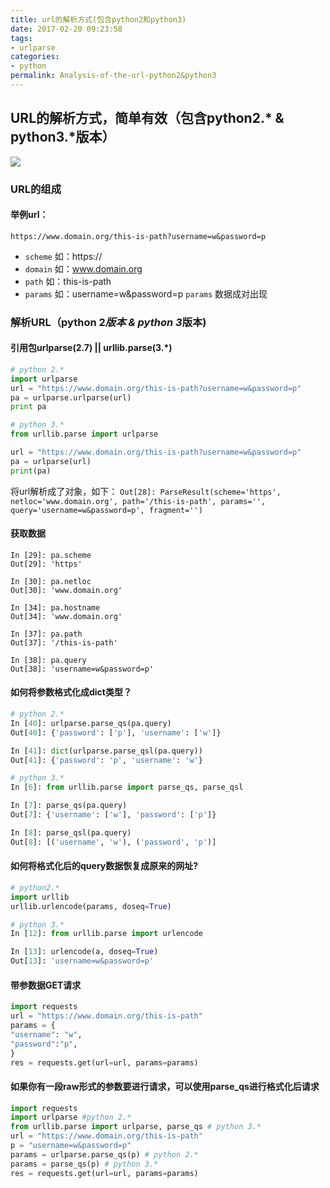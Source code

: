 ```yaml
---
title: url的解析方式(包含python2和python3)
date: 2017-02-20 09:23:58
tags:
- urlparse
categories:
- python
permalink: Analysis-of-the-url-python2&python3
---
```


## URL的解析方式，简单有效（包含python2.* & python3.*版本）
![](http://image.candymami.com/17-9-26/66144228.jpg)
### URL的组成
#### 举例url：
<!--more-->
`https://www.domain.org/this-is-path?username=w&password=p`
- `scheme` 如：https://
- `domain` 如：www.domain.org
- `path` 如：this-is-path
- `params` 如：username=w&password=p `params` 数据成对出现

### 解析URL（python 2*版本 & python 3*版本)
#### 引用包urlparse(2.7) || urllib.parse(3.*)
```python
# python 2.*
import urlparse
url = "https://www.domain.org/this-is-path?username=w&password=p"
pa = urlparse.urlparse(url)
print pa
```

```python
# python 3.*
from urllib.parse import urlparse

url = "https://www.domain.org/this-is-path?username=w&password=p"
pa = urlparse(url)
print(pa)
```

将url解析成了对象，如下：
`Out[28]: ParseResult(scheme='https', netloc='www.domain.org', path='/this-is-path', params='', query='username=w&password=p', fragment='')`

#### 获取数据
```ipython
In [29]: pa.scheme
Out[29]: 'https'

In [30]: pa.netloc
Out[30]: 'www.domain.org'

In [34]: pa.hostname
Out[34]: 'www.domain.org'

In [37]: pa.path
Out[37]: '/this-is-path'

In [38]: pa.query
Out[38]: 'username=w&password=p'
```

#### 如何将参数格式化成dict类型？
```python
# python 2.*
In [40]: urlparse.parse_qs(pa.query)
Out[40]: {'password': ['p'], 'username': ['w']}

In [41]: dict(urlparse.parse_qsl(pa.query))
Out[41]: {'password': 'p', 'username': 'w'}

```

```python
# python 3.*
In [6]: from urllib.parse import parse_qs, parse_qsl

In [7]: parse_qs(pa.query)
Out[7]: {'username': ['w'], 'password': ['p']}

In [8]: parse_qsl(pa.query)
Out[8]: [('username', 'w'), ('password', 'p')]

```

#### 如何将格式化后的query数据恢复成原来的网址?
```python
# python2.*
import urllib
urllib.urlencode(params, doseq=True)
```

```python
# python 3.*
In [12]: from urllib.parse import urlencode

In [13]: urlencode(a, doseq=True)
Out[13]: 'username=w&password=p'

```

#### 带参数据GET请求
```python
import requests
url = "https://www.domain.org/this-is-path"
params = {
"username": "w",
"password":"p",
}
res = requests.get(url=url, params=params)
```

#### 如果你有一段raw形式的参数要进行请求，可以使用parse_qs进行格式化后请求
```python
import requests
import urlparse #python 2.*
from urllib.parse import urlparse, parse_qs # python 3.*
url = "https://www.domain.org/this-is-path"
p = "username=w&password=p"
params = urlparse.parse_qs(p) # python 2.*
params = parse_qs(p) # python 3.*
res = requests.get(url=url, params=params)
```

